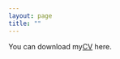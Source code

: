 ```yaml
---
layout: page
title: ""
---
```


You can download my[CV](https://hongrongyang.github.io/CV.pdf) here.
